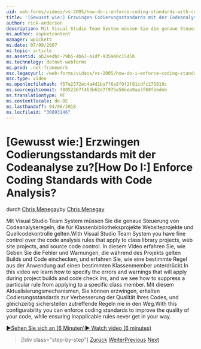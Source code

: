 ```yaml
---
uid: web-forms/videos/vs-2005/how-do-i-enforce-coding-standards-with-code-analysis
title: '[Gewusst wie:] Erzwingen Codierungsstandards mit der Codeanalyse zu? | Microsoft-Dokumentation'
author: rick-anderson
description: Mit Visual Studio Team System müssen Sie die genaue Steuerung von Codeanalyseregeln, die für Klassenbibliotheksprojekte Websiteprojekte und Co-Code der Quelle gelten...
ms.author: aspnetcontent
manager: wpickett
ms.date: 07/09/2007
ms.topic: article
ms.assetid: ab2eedbc-79b5-4b63-a1df-935940c1545b
ms.technology: dotnet-webforms
ms.prod: .net-framework
msc.legacyurl: /web-forms/videos/vs-2005/how-do-i-enforce-coding-standards-with-code-analysis
msc.type: video
ms.openlocfilehash: f57e2372ec4a4d1ba7f6a8f9f2f81cdfc275819c
ms.sourcegitcommit: f8852267f463b62d7f975e56bea9aa3f68fbbdeb
ms.translationtype: MT
ms.contentlocale: de-DE
ms.lasthandoff: 04/06/2018
ms.locfileid: "30893146"
---
```

<a name="how-do-i-enforce-coding-standards-with-code-analysis"></a><span data-ttu-id="b4486-104">[Gewusst wie:] Erzwingen Codierungsstandards mit der Codeanalyse zu?</span><span class="sxs-lookup"><span data-stu-id="b4486-104">[How Do I:] Enforce Coding Standards with Code Analysis?</span></span>
====================
<span data-ttu-id="b4486-105">durch [Chris Menegay](https://twitter.com/CMenegay)</span><span class="sxs-lookup"><span data-stu-id="b4486-105">by [Chris Menegay](https://twitter.com/CMenegay)</span></span>

<span data-ttu-id="b4486-106">Mit Visual Studio Team System müssen Sie die genaue Steuerung von Codeanalyseregeln, die für Klassenbibliotheksprojekte Websiteprojekte und Quellcodekontrolle gelten.</span><span class="sxs-lookup"><span data-stu-id="b4486-106">With Visual Studio Team System you have fine control over the code analysis rules that apply to class library projects, web site projects, and source code control.</span></span> <span data-ttu-id="b4486-107">In diesem Video erfahren Sie, wie Geben Sie die Fehler und Warnungen, die während des Projekts gelten Builds und Code einchecken, und erfahren Sie, wie eine bestimmte Regel aus der Anwendung auf einen bestimmten Klassenmember unterdrückt.</span><span class="sxs-lookup"><span data-stu-id="b4486-107">In this video we learn how to specify the errors and warnings that will apply during project builds and code check ins, and we see how to suppress a particular rule from applying to a specific class member.</span></span> <span data-ttu-id="b4486-108">Mit diesem Aktualisierungsmechanismen, Sie können erzwingen, erhalten Codierungsstandards zur Verbesserung der Qualität Ihres Codes, und gleichzeitig sicherstellen zutreffende Regeln nie in den Weg.</span><span class="sxs-lookup"><span data-stu-id="b4486-108">With this configurability you can enforce coding standards to improve the quality of your code, while ensuring inapplicable rules never get in your way.</span></span>

[<span data-ttu-id="b4486-109">&#9654;Sehen Sie sich an (6 Minuten)</span><span class="sxs-lookup"><span data-stu-id="b4486-109">&#9654; Watch video (6 minutes)</span></span>](https://channel9.msdn.com/Blogs/ASP-NET-Site-Videos/how-do-i-enforce-coding-standards-with-code-analysis)

> [!div class="step-by-step"]
> <span data-ttu-id="b4486-110">[Zurück](how-do-i-set-up-distributed-load-testing-for-high-volume-tests.md)
> [Weiter](how-do-i-use-generic-tests.md)</span><span class="sxs-lookup"><span data-stu-id="b4486-110">[Previous](how-do-i-set-up-distributed-load-testing-for-high-volume-tests.md)
[Next](how-do-i-use-generic-tests.md)</span></span>

